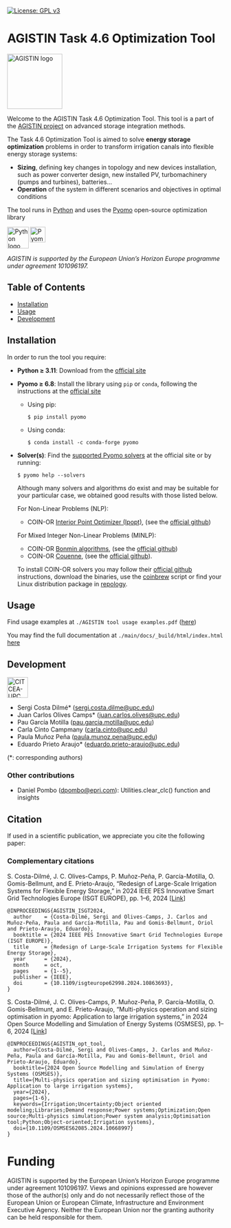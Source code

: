 [![License: GPL v3](https://img.shields.io/badge/License-GPLv3-blue.svg)](https://www.gnu.org/licenses/gpl-3.0)

# AGISTIN Task 4.6 Optimization Tool

[<img src="https://www.agistin.eu/wp-content/uploads/2022/10/AGISTIN_logo_1.png" height="128px" align="center" alt="AGISTIN logo">](https://www.agistin.eu)

Welcome to the AGISTIN Task 4.6 Optimization Tool. This tool is a part of the [AGISTIN project](https://www.agistin.eu) on advanced storage integration methods.

The Task 4.6 Optimization Tool is aimed to solve **energy storage optimization** problems in order to transform irrigation canals into flexible energy storage systems:
* **Sizing**, defining key changes in topology and new devices installation, such as power converter design, new installed PV, turbomachinery (pumps and turbines), batteries... 
* **Operation** of the system in different scenarios and objectives in optimal conditions

The tool runs in [Python](https://www.python.org/) and uses the [Pyomo](http://www.pyomo.org/) open-source optimization library

[<img src="https://www.python.org/static/img/python-logo.png" height="50px" align="left" alt="Python logo">](https://www.python.org/) [<img src="https://pyomo.readthedocs.io/en/stable/_images/PyomoNewBlue3.png" height="36px" align="left" alt="Pyomo logo">](http://www.pyomo.org/)

<br>
<br>
<br>

*AGISTIN is supported by the European Union’s Horizon Europe programme under agreement 101096197.*

## Table of Contents

- [Installation](#installation)
- [Usage](#usage)
- [Development](#development)

## Installation

In order to run the tool you require:
* **Python $\geq$ 3.11**: Download from the [official site](https://www.python.org/downloads/)
* **Pyomo $\geq$ 6.8**: Install the library using ``pip`` or ``conda``, following the instructions at the [official site](https://pyomo.readthedocs.io/en/stable/getting_started/installation.html)
	* Using pip:
		```
		$ pip install pyomo
		```
	* Using conda:
		```
		$ conda install -c conda-forge pyomo
		```
* **Solver(s)**: Find the [supported Pyomo solvers](https://pyomo.readthedocs.io/en/stable/explanation/solvers/index.html) at the official site or by running:
	```
	$ pyomo help --solvers
	```
  	Although many solvers and algorithms do exist and may be suitable for your particular case, we obtained good results with those listed below.

	For Non-Linear Problems (NLP):
	* COIN-OR [Interior Point Optimizer (Ipopt)](https://coin-or.github.io/Ipopt/), (see the [official github](https://github.com/coin-or/Ipopt))

	For Mixed Integer Non-Linear Problems (MINLP):
	* COIN-OR [Bonmin algorithms](https://coin-or.github.io/Bonmin/), (see the [official github](https://github.com/coin-or/Bonmin))
 	* COIN-OR [Couenne](https://www.coin-or.org/Couenne/), (see the [official github](https://github.com/coin-or/Couenne)).

   	To install COIN-OR solvers you may follow their [official github](https://github.com/coin-or) instructions, download the binaries, use the [coinbrew](https://coin-or.github.io/coinbrew/) script or find your Linux distribution package in [repology](https://repology.org/project/coin-or-bonmin/versions).

	

## Usage

Find usage examples at ``./AGISTIN tool usage examples.pdf`` ([here](./AGISTIN%20tool%20usage%20examples.pdf))

You may find the full documentation at ``./main/docs/_build/html/index.html`` [here](./main/docs/_build/html/index.html)

## Development

[<img src="https://citcea.upc.edu/ca/shared/logos/citcea.png" height="48px" align="center" alt="CITCEA-UPC logo">](https://citcea.upc.edu/ca)
* Sergi Costa Dilmé* (sergi.costa.dilme@upc.edu)
* Juan Carlos Olives Camps* (juan.carlos.olives@upc.edu)
* Pau García Motilla (pau.garcia.motilla@upc.edu)
* Carla Cinto Campmany (carla.cinto@upc.edu)
* Paula Muñoz Peña (paula.munoz.pena@upc.edu)
* Eduardo Prieto Araujo* (eduardo.prieto-araujo@upc.edu)

(*: corresponding authors)

### Other contributions
* Daniel Pombo (dpombo@epri.com): Utilities.clear_clc() function and insights 

## Citation

If used in a scientific publication, we appreciate you cite the following paper:

### Complementary citations

S. Costa-Dilmé, J. C. Olives-Camps, P. Muñoz-Peña, P. García-Motilla, O. Gomis-Bellmunt, and E. Prieto-Araujo, “Redesign of Large-Scale Irrigation Systems for Flexible Energy Storage,”
in 2024 IEEE PES Innovative Smart Grid Technologies Europe (ISGT EUROPE), pp. 1–6, 2024 [[Link](https://www.doi.org/10.1109/isgteurope62998.2024.10863693)]

```
@INPROCEEDINGS{AGISTIN_ISGT2024,
  author    = {Costa-Dilmé, Sergi and Olives-Camps, J. Carlos and Muñoz-Peña, Paula and García-Motilla, Pau and Gomis-Bellmunt, Oriol and Prieto-Araujo, Eduardo},
  booktitle = {2024 IEEE PES Innovative Smart Grid Technologies Europe (ISGT EUROPE)},
  title     = {Redesign of Large-Scale Irrigation Systems for Flexible Energy Storage},
  year      = {2024},
  month     = oct,
  pages     = {1--5},
  publisher = {IEEE},
  doi       = {10.1109/isgteurope62998.2024.10863693},
}
```

S. Costa-Dilmé, J. C. Olives-Camps, P. Muñoz-Peña, P. García-Motilla, O. Gomis-Bellmunt, and E. Prieto-Araujo, “Multi-physics operation and sizing optimisation in pyomo: Application to large irrigation systems,”
in 2024 Open Source Modelling and Simulation of Energy Systems (OSMSES), pp. 1–6, 2024 [[Link](https://www.doi.org/10.1109/OSMSES62085.2024.10668997)]

```
@INPROCEEDINGS{AGISTIN_opt_tool,
  author={Costa-Dilmé, Sergi and Olives-Camps, J. Carlos and Muñoz-Peña, Paula and García-Motilla, Pau and Gomis-Bellmunt, Oriol and Prieto-Araujo, Eduardo},
  booktitle={2024 Open Source Modelling and Simulation of Energy Systems (OSMSES)}, 
  title={Multi-physics operation and sizing optimisation in Pyomo: Application to large irrigation systems}, 
  year={2024},
  pages={1-6},
  keywords={Irrigation;Uncertainty;Object oriented modeling;Libraries;Demand response;Power systems;Optimization;Open source;Multi-physics simulation;Power system analysis;Optimisation tool;Python;Object-oriented;Irrigation systems},
  doi={10.1109/OSMSES62085.2024.10668997}
}
```
# Funding
AGISTIN is supported by the European Union’s Horizon Europe programme under agreement 101096197. Views and opinions expressed are however those of the author(s) only and do not necessarily reflect those of the European Union or European Climate, Infrastructure and Environment Executive Agency. Neither the European Union nor the granting authority can be held responsible for them.
